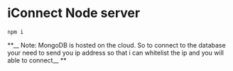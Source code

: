 # iConnect Node server 
```
npm i
```

**__ Note: MongoDB is hosted on the cloud. So to connect to the database your need to send you ip address so that i can whitelist the ip and you will able to connect__ **

